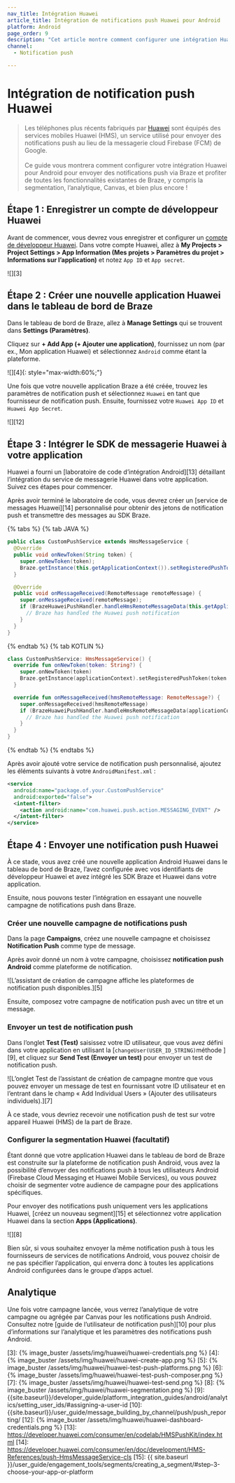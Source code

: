 ```yaml
---
nav_title: Intégration Huawei
article_title: Intégration de notifications push Huawei pour Android
platform: Android
page_order: 9
description: "Cet article montre comment configurer une intégration Huawei pour Android."
channel:
  - Notification push

---
```


# Intégration de notification push Huawei

> Les téléphones plus récents fabriqués par [Huawei][1] sont équipés des services mobiles Huawei (HMS), un service utilisé pour envoyer des notifications push au lieu de la messagerie cloud Firebase (FCM) de Google.<br><br>Ce guide vous montrera comment configurer votre intégration Huawei pour Android pour envoyer des notifications push via Braze et profiter de toutes les fonctionnalités existantes de Braze, y compris la segmentation, l’analytique, Canvas, et bien plus encore !

## Étape 1 : Enregistrer un compte de développeur Huawei

Avant de commencer, vous devrez vous enregistrer et configurer un [compte de développeur Huawei][2]. Dans votre compte Huawei, allez à **My Projects > Project Settings > App Information (Mes projets > Paramètres du projet > Informations sur l’application)** et notez `App ID` et `App secret`.

![][3]

## Étape 2 : Créer une nouvelle application Huawei dans le tableau de bord de Braze

Dans le tableau de bord de Braze, allez à **Manage Settings** qui se trouvent dans **Settings (Paramètres)**.

Cliquez sur **+ Add App (+ Ajouter une application)**, fournissez un nom (par ex., Mon application Huawei) et sélectionnez `Android` comme étant la plateforme.

![][4]{: style="max-width:60%;"}

Une fois que votre nouvelle application Braze a été créée, trouvez les paramètres de notification push et sélectionnez `Huawei` en tant que fournisseur de notification push. Ensuite, fournissez votre `Huawei App ID` et `Huawei App Secret`.

![][12]

## Étape 3 : Intégrer le SDK de messagerie Huawei à votre application

Huawei a fourni un [laboratoire de code d’intégration Android][13] détaillant l’intégration du service de messagerie Huawei dans votre application. Suivez ces étapes pour commencer.

Après avoir terminé le laboratoire de code, vous devrez créer un [service de messages Huawei][14] personnalisé pour obtenir des jetons de notification push et transmettre des messages au SDK Braze.

{% tabs %}
{% tab JAVA %}

```java
public class CustomPushService extends HmsMessageService {
  @Override
  public void onNewToken(String token) {
    super.onNewToken(token);
    Braze.getInstance(this.getApplicationContext()).setRegisteredPushToken(token);
  }

  @Override
  public void onMessageReceived(RemoteMessage remoteMessage) {
    super.onMessageReceived(remoteMessage);
    if (BrazeHuaweiPushHandler.handleHmsRemoteMessageData(this.getApplicationContext(), remoteMessage.getDataOfMap())) {
      // Braze has handled the Huawei push notification
    }
  }
}
```

{% endtab %}
{% tab KOTLIN %}

```kotlin
class CustomPushService: HmsMessageService() {
  override fun onNewToken(token: String?) {
    super.onNewToken(token)
    Braze.getInstance(applicationContext).setRegisteredPushToken(token!!)
  }

  override fun onMessageReceived(hmsRemoteMessage: RemoteMessage?) {
    super.onMessageReceived(hmsRemoteMessage)
    if (BrazeHuaweiPushHandler.handleHmsRemoteMessageData(applicationContext, hmsRemoteMessage?.dataOfMap)) {
      // Braze has handled the Huawei push notification
    }
  }
}
```

{% endtab %}
{% endtabs %}

Après avoir ajouté votre service de notification push personnalisé, ajoutez les éléments suivants à votre `AndroidManifest.xml` :

```xml
<service
  android:name="package.of.your.CustomPushService"
  android:exported="false">
  <intent-filter>
    <action android:name="com.huawei.push.action.MESSAGING_EVENT" />
  </intent-filter>
</service>
```

## Étape 4 : Envoyer une notification push Huawei

À ce stade, vous avez créé une nouvelle application Android Huawei dans le tableau de bord de Braze, l’avez configurée avec vos identifiants de développeur Huawei et avez intégré les SDK Braze et Huawei dans votre application.

Ensuite, nous pouvons tester l’intégration en essayant une nouvelle campagne de notifications push dans Braze.

### Créer une nouvelle campagne de notifications push

Dans la page **Campaigns**, créez une nouvelle campagne et choisissez **Notification Push** comme type de message.

Après avoir donné un nom à votre campagne, choisissez **notification push Android** comme plateforme de notification.

![L’assistant de création de campagne affiche les plateformes de notification push disponibles.][5]

Ensuite, composez votre campagne de notification push avec un titre et un message.

### Envoyer un test de notification push

Dans l’onglet **Test (Test)** saisissez votre ID utilisateur, que vous avez défini dans votre application en utilisant la [`changeUser(USER_ID_STRING)`méthode ][9], et cliquez sur **Send Test (Envoyer un test)** pour envoyer un test de notification push.

![L’onglet Test de l’assistant de création de campagne montre que vous pouvez envoyer un message de test en fournissant votre ID utilisateur et en l’entrant dans le champ « Add Individual Users » (Ajouter des utilisateurs individuels).][7]

À ce stade, vous devriez recevoir une notification push de test sur votre appareil Huawei (HMS) de la part de Braze.

### Configurer la segmentation Huawei (facultatif)

Étant donné que votre application Huawei dans le tableau de bord de Braze est construite sur la plateforme de notification push Android, vous avez la possibilité d’envoyer des notifications push à tous les utilisateurs Android (Firebase Cloud Messaging et Huawei Mobile Services), ou vous pouvez choisir de segmenter votre audience de campagne pour des applications spécifiques.

Pour envoyer des notifications push uniquement vers les applications Huawei, [créez un nouveau segment][15] et sélectionnez votre application Huawei dans la section **Apps (Applications)**.

![][8]

Bien sûr, si vous souhaitez envoyer la même notification push à tous les fournisseurs de services de notifications Android, vous pouvez choisir de ne pas spécifier l’application, qui enverra donc à toutes les applications Android configurées dans le groupe d’apps actuel.

## Analytique

Une fois votre campagne lancée, vous verrez l’analytique de votre campagne ou agrégée par Canvas pour les notifications push Android. Consultez notre [guide de l’utilisateur de notification push][10] pour plus d’informations sur l’analytique et les paramètres des notifications push Android.

[1]: https://huaweimobileservices.com/
[2]: https://developer.huawei.com/consumer/en/console
[3]: {% image_buster /assets/img/huawei/huawei-credentials.png %}
[4]: {% image_buster /assets/img/huawei/huawei-create-app.png %}
[5]: {% image_buster /assets/img/huawei/huawei-test-push-platforms.png %}
[6]: {% image_buster /assets/img/huawei/huawei-test-push-composer.png %}
[7]: {% image_buster /assets/img/huawei/huawei-test-send.png %}
[8]: {% image_buster /assets/img/huawei/huawei-segmentation.png %}
[9]: {{site.baseurl}}/developer_guide/platform_integration_guides/android/analytics/setting_user_ids/#assigning-a-user-id
[10]: {{site.baseurl}}/user_guide/message_building_by_channel/push/push_reporting/
[12]: {% image_buster /assets/img/huawei/huawei-dashboard-credentials.png %}
[13]: https://developer.huawei.com/consumer/en/codelab/HMSPushKit/index.html
[14]: https://developer.huawei.com/consumer/en/doc/development/HMS-References/push-HmsMessageService-cls
[15]: {{ site.baseurl }}/user_guide/engagement_tools/segments/creating_a_segment/#step-3-choose-your-app-or-platform
